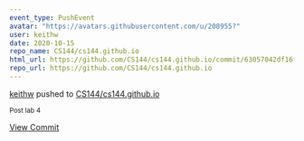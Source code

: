 ```yaml
---
event_type: PushEvent
avatar: "https://avatars.githubusercontent.com/u/208955?"
user: keithw
date: 2020-10-15
repo_name: CS144/cs144.github.io
html_url: https://github.com/CS144/cs144.github.io/commit/63057042df16f206aa7653e34736ac0ab830c510
repo_url: https://github.com/CS144/cs144.github.io
---
```


<a href='https://github.com/keithw' target='_blank'>keithw</a> pushed to <a href='https://github.com/CS144/cs144.github.io' target='_blank'>CS144/cs144.github.io</a>

<small>Post lab 4</small>

<a href='https://github.com/CS144/cs144.github.io/commit/63057042df16f206aa7653e34736ac0ab830c510' target='_blank'>View Commit</a>